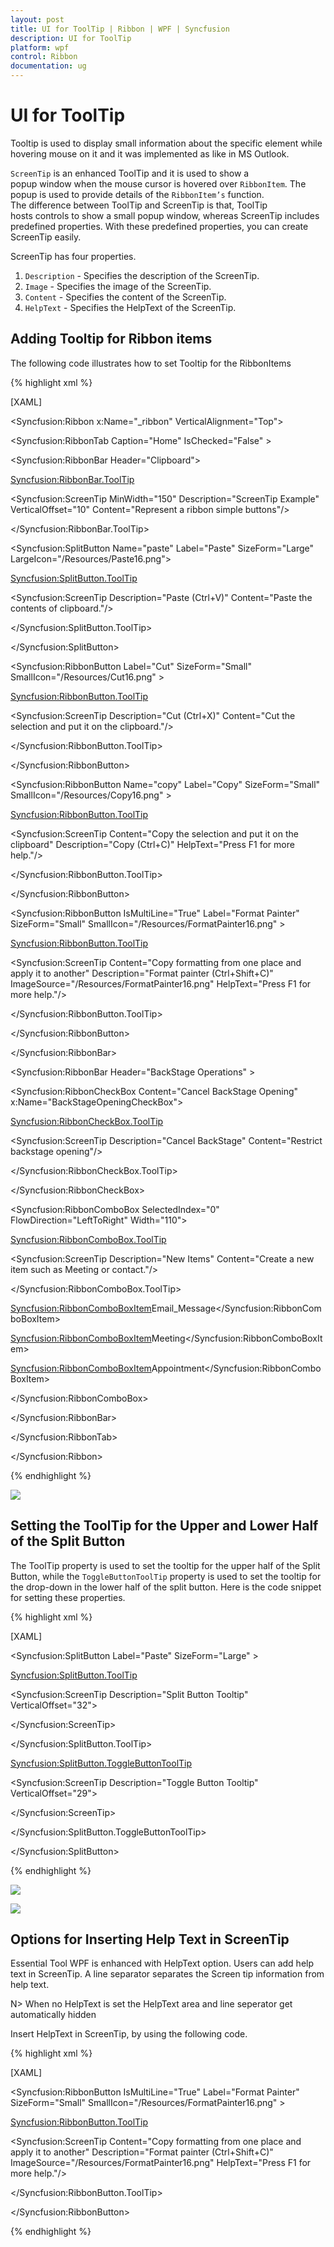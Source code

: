 ```yaml
---
layout: post
title: UI for ToolTip | Ribbon | WPF | Syncfusion
description: UI for ToolTip
platform: wpf
control: Ribbon
documentation: ug
---
```

# UI for ToolTip

Tooltip is used to display small information about the specific element while hovering mouse on it and it was implemented as like in MS Outlook.

`ScreenTip` is an enhanced ToolTip and it is used to show a popup window when the mouse cursor is hovered over `RibbonItem`. The popup is used to provide details of the `RibbonItem’s` function. The difference between ToolTip and ScreenTip is that, ToolTip hosts controls to show a small popup window, whereas ScreenTip includes predefined properties. With these predefined properties, you can create ScreenTip easily.

ScreenTip has four properties.

1. `Description` - Specifies the description of the ScreenTip.
2. `Image` - Specifies the image of the ScreenTip.
3. `Content` - Specifies the content of the ScreenTip.
4. `HelpText` - Specifies the HelpText of the ScreenTip.

## Adding Tooltip for Ribbon items

The following code illustrates how to set Tooltip for the RibbonItems

{% highlight xml %}

[XAML]

<Syncfusion:Ribbon x:Name="_ribbon"   VerticalAlignment="Top">

<Syncfusion:RibbonTab  Caption="Home" IsChecked="False"  >

<Syncfusion:RibbonBar Header="Clipboard">

<Syncfusion:RibbonBar.ToolTip>

<Syncfusion:ScreenTip MinWidth="150" Description="ScreenTip Example" VerticalOffset="10" Content="Represent a ribbon simple buttons"/>

</Syncfusion:RibbonBar.ToolTip>

<Syncfusion:SplitButton  Name="paste" Label="Paste" SizeForm="Large"  LargeIcon="/Resources/Paste16.png">

<Syncfusion:SplitButton.ToolTip>

<Syncfusion:ScreenTip  Description="Paste (Ctrl+V)" Content="Paste the contents of clipboard."/>

</Syncfusion:SplitButton.ToolTip>

</Syncfusion:SplitButton>

<Syncfusion:RibbonButton   Label="Cut" SizeForm="Small"  SmallIcon="/Resources/Cut16.png" >

<Syncfusion:RibbonButton.ToolTip>

<Syncfusion:ScreenTip Description="Cut (Ctrl+X)" Content="Cut the selection and put it on the clipboard."/>

</Syncfusion:RibbonButton.ToolTip>

</Syncfusion:RibbonButton>

<Syncfusion:RibbonButton Name="copy"   Label="Copy" SizeForm="Small"   SmallIcon="/Resources/Copy16.png"  >

<Syncfusion:RibbonButton.ToolTip>

<Syncfusion:ScreenTip Content="Copy the selection and put it on the clipboard" Description="Copy (Ctrl+C)" HelpText="Press F1 for more help."/>

</Syncfusion:RibbonButton.ToolTip>

</Syncfusion:RibbonButton>

<Syncfusion:RibbonButton IsMultiLine="True"  Label="Format Painter" SizeForm="Small"  SmallIcon="/Resources/FormatPainter16.png" >

<Syncfusion:RibbonButton.ToolTip>

<Syncfusion:ScreenTip Content="Copy formatting from one place and apply it to another" Description="Format painter (Ctrl+Shift+C)" ImageSource="/Resources/FormatPainter16.png" HelpText="Press F1 for more help."/>

</Syncfusion:RibbonButton.ToolTip>

</Syncfusion:RibbonButton>

</Syncfusion:RibbonBar>

<Syncfusion:RibbonBar Header="BackStage Operations" >

<Syncfusion:RibbonCheckBox  Content="Cancel BackStage Opening" x:Name="BackStageOpeningCheckBox">

<Syncfusion:RibbonCheckBox.ToolTip>

<Syncfusion:ScreenTip Description="Cancel BackStage" Content="Restrict backstage opening"/>

</Syncfusion:RibbonCheckBox.ToolTip>

</Syncfusion:RibbonCheckBox>

<Syncfusion:RibbonComboBox SelectedIndex="0" FlowDirection="LeftToRight" Width="110">

<Syncfusion:RibbonComboBox.ToolTip>

<Syncfusion:ScreenTip Description="New Items" Content="Create a new item such as Meeting or contact."/>

</Syncfusion:RibbonComboBox.ToolTip>

<Syncfusion:RibbonComboBoxItem>Email_Message</Syncfusion:RibbonComboBoxItem>

<Syncfusion:RibbonComboBoxItem>Meeting</Syncfusion:RibbonComboBoxItem>

<Syncfusion:RibbonComboBoxItem>Appointment</Syncfusion:RibbonComboBoxItem>

</Syncfusion:RibbonComboBox>

</Syncfusion:RibbonBar>

</Syncfusion:RibbonTab>

</Syncfusion:Ribbon>

{% endhighlight %}

![](UIforToolTip_images/UIforToolTip_img1.jpeg)


## Setting the ToolTip for the Upper and Lower Half of the Split Button

The ToolTip property is used to set the tooltip for the upper half of the Split Button, while the `ToggleButtonToolTip` property is used to set the tooltip for the drop-down in the lower half of the split button. Here is the code snippet for setting these properties.

{% highlight xml %}

[XAML]

<Syncfusion:SplitButton Label="Paste" SizeForm="Large" >

<Syncfusion:SplitButton.ToolTip>

<Syncfusion:ScreenTip Description="Split Button Tooltip" VerticalOffset="32">

<TextBlock Text="Top Tool Tip" />

</Syncfusion:ScreenTip>

</Syncfusion:SplitButton.ToolTip>

<Syncfusion:SplitButton.ToggleButtonToolTip>

<Syncfusion:ScreenTip Description="Toggle Button Tooltip" VerticalOffset="29">

<TextBlock Text="Bottom Tool Tip" />

</Syncfusion:ScreenTip>

</Syncfusion:SplitButton.ToggleButtonToolTip>

</Syncfusion:SplitButton>

{% endhighlight %}

![](UIforToolTip_images/UIforToolTip_img2.jpeg)


![](UIforToolTip_images/UIforToolTip_img3.jpeg)


## Options for Inserting Help Text in ScreenTip

Essential Tool WPF is enhanced with HelpText option. Users can add help text in ScreenTip. A line separator separates the Screen tip information from help text.

N> When no HelpText is set the HelpText area and line seperator get automatically hidden
 
Insert HelpText in ScreenTip, by using the following code.

{% highlight xml %}

[XAML]

<Syncfusion:RibbonButton IsMultiLine="True"  Label="Format Painter" SizeForm="Small"  SmallIcon="/Resources/FormatPainter16.png" >

<Syncfusion:RibbonButton.ToolTip>

<Syncfusion:ScreenTip Content="Copy formatting from one place and apply it to another" Description="Format painter (Ctrl+Shift+C)" ImageSource="/Resources/FormatPainter16.png" HelpText="Press F1 for more help."/>

</Syncfusion:RibbonButton.ToolTip>

</Syncfusion:RibbonButton>

{% endhighlight %}



